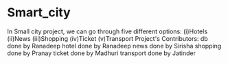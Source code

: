 # Smart_city

In Small city project, we can go through five different options:
(i)Hotels
(ii)News 
(iii)Shopping
(iv)Ticket
(v)Transport
Project's Contributors:
db done by Ranadeep
hotel done by Ranadeep
news done by Sirisha
shopping done by Pranay
ticket done by Madhuri
transport done by Jatinder

